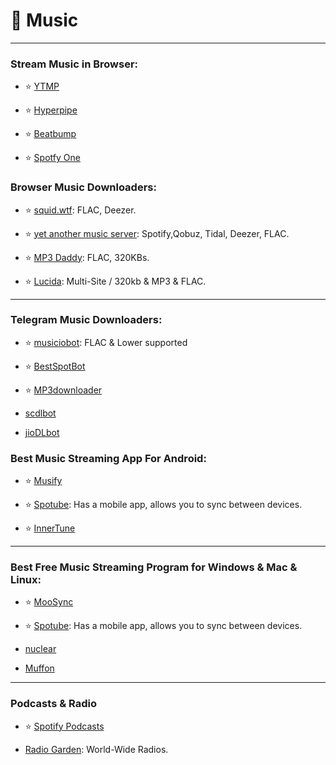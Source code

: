 # 🎵 Music

***

### Stream Music in Browser:

- ⭐ [YTMP](https://ytmp.itsvg.in/)

- ⭐ [Hyperpipe](https://hyperpipe.surge.sh/)

- ⭐ [Beatbump](https://beatbump.io/)

- ⭐ [Spotfy One](https://spotfy.one/)

### Browser Music Downloaders:

- ⭐ [squid.wtf](https://squid.wtf/): FLAC, Deezer.

- ⭐ [yet another music server](https://yams.tf/): Spotify,Qobuz, Tidal, Deezer, FLAC.

- ⭐ [MP3 Daddy](https://mp3-daddy.com/): FLAC, 320KBs.

- ⭐ [Lucida](https://lucida.to/): Multi-Site / 320kb & MP3 & FLAC.

***

### Telegram Music Downloaders:

- ⭐ [musiciobot](https://t.me/musicaiocloud): FLAC & Lower supported

- ⭐ [BestSpotBot](https://t.me/BeatSpotBot)

 - ⭐ [MP3downloader](https://t.me/TG_mp3downloader_bot)

- [scdlbot](https://t.me/scdlbot)

- [jioDLbot](https://t.me/JioDLBot)


### Best Music Streaming App For Android:

- ⭐ [Musify](https://github.com/gokadzev/Musify)

- ⭐ [Spotube](https://github.com/KRTirtho/spotube): Has a mobile app, allows you to sync between devices.

- ⭐ [InnerTune](https://github.com/z-huang/InnerTune)
***

### Best Free Music Streaming Program for Windows & Mac & Linux:

- ⭐ [MooSync](https://moosync.app/)

- ⭐ [Spotube](https://github.com/KRTirtho/spotube): Has a mobile app, allows you to sync between devices.

- [nuclear](https://nuclear.js.org/)

- [Muffon](https://github.com/staniel359/muffon)

***

### Podcasts & Radio

- ⭐ [Spotify Podcasts](https://open.spotify.com/browse/podcasts)

- [Radio Garden](https://radio.garden/): World-Wide Radios.






